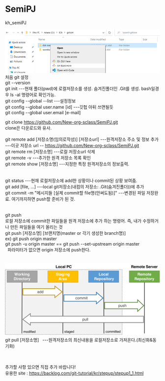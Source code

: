 # SemiPJ
kh_semiPJ

![배쉬나cmd](img/bash.png)
처음 git 설정 <br>
git --version<br>
git init            ---현재 폴더(pwd)에 로컬저장소를 생성. 숨겨진폴더인 .Git를 생성. bash일경우 ls -al 명령어로 확인가능.<br>
git config --global --list           ---설정정보<br>
git config --global user.name [id]   ---깃헙 아뒤 쓰면될듯<br>
git config --global user.email [e-mail]   <br>

git clone https://github.com/New-org-sclass/SemiPJ.git<br>
clone은 다운로드와 유사.<br>
<br>
git remote add [저장소명(임의로작성)] [저장소url]     ---원격저장소 주소 및 정보 추가 <br>
                                                  ---이곳 저장소 url -- https://github.com/New-org-sclass/SemiPJ.git<br>
git remote rm [저장소명]      ---로컬 저장소url 삭제<br>
git remote -v              ---추가한 원격 저장소 목록 확인<br>
git remote show [저장소명] ---지정한 특정 원격저장소의 정보출력.<br>
<br>
<br>
git status        ---현재 로컬저장소에 add한 상황이나 commit된 상황 보여줌.<br>
git add [file, ...]   ---local git저장소(내컴의 저장소: .Git(숨겨진폴더))에 추가<br>
git commit -m "메시지들 [실제 commit할 file명(안써도됨)]"  ---변경된 파일 저장완료. 여기까지하면 push할 준비가 된 것.<br>
<br>
<br>
git push<br>
  로컬 저장소에 commit한 파일들을 원격 저장소에 추가 하는 명령어. 즉, 내가 수정하거나 만든 파일들을 여기 올리는 것<br>
  git push [저장소명] [브랜치명(master or 각기 생성한 branch명)]<br>
   ex) git push origin master<br>
       git push -u origin master == git push --set-upstream origin master<br>
  파라미터가 없으면 origin 저장소에 push한다.<br>
<br>
<br>
![깃트랜잭션 동작 흐름도](img/git_transaction.png)
git pull [저장소명] &nbsp;&nbsp;---원격저장소의 최신내용을 로컬저장소로 가져온다.(최신화&동기화)

<br><br>추가할 사항 있으면 직접 추가 바랍니다!<br>
유용한 site : https://backlog.com/git-tutorial/kr/stepup/stepup1_1.html
